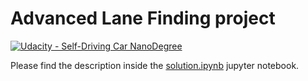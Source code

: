 # Advanced Lane Finding project

[![Udacity - Self-Driving Car NanoDegree](https://s3.amazonaws.com/udacity-sdc/github/shield-carnd.svg)](http://www.udacity.com/drive)

Please find the description inside the [solution.ipynb](./solution.ipynb) jupyter notebook.